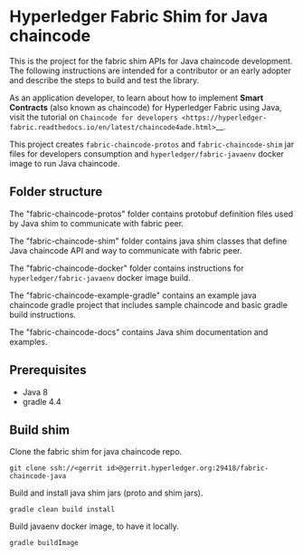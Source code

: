 # Hyperledger Fabric Shim for Java chaincode

This is the project for the fabric shim APIs for Java chaincode development. The
following instructions are intended for a contributor or an early adopter and
describe the steps to build and test the library.

As an application developer, to learn about how to implement
**Smart Contracts** (also known as chaincode) for Hyperledger Fabric using
Java, visit the tutorial on `Chaincode for developers <https://hyperledger-fabric.readthedocs.io/en/latest/chaincode4ade.html>`__.

This project creates `fabric-chaincode-protos` and `fabric-chaincode-shim` jar
files for developers consumption and `hyperledger/fabric-javaenv` docker image
to run Java chaincode.

## Folder structure

The "fabric-chaincode-protos" folder contains protobuf definition files used by
Java shim to communicate with fabric peer.

The "fabric-chaincode-shim" folder contains java shim classes that define Java
chaincode API and way to communicate with fabric peer.

The "fabric-chaincode-docker" folder contains instructions for
`hyperledger/fabric-javaenv` docker image build.

The "fabric-chaincode-example-gradle" contains an example java chaincode gradle
project that includes sample chaincode and basic gradle build instructions.

The "fabric-chaincode-docs" contains Java shim documentation and examples.

## Prerequisites
* Java 8
* gradle 4.4

## Build shim

Clone the fabric shim for java chaincode repo.

```
git clone ssh://<gerrit id>@gerrit.hyperledger.org:29418/fabric-chaincode-java
```

Build and install java shim jars (proto and shim jars).
```
gradle clean build install
```

Build javaenv docker image, to have it locally.
```
gradle buildImage
```

